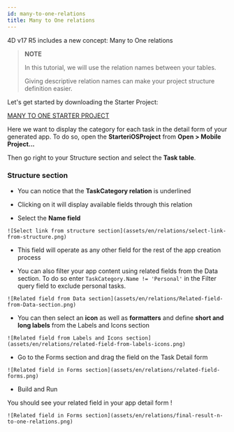 ```yaml
---
id: many-to-one-relations
title: Many to One relations
---
```


4D v17 R5 includes a new concept: Many to One relations

> **NOTE**
>
> In this tutorial, we will use the relation names between your tables.
>
> Giving descriptive relation names can make your project structure definition easier.

Let's get started by downloading the Starter Project:

<div style= {{ textAlign: "center", marginTop: "20px", marginBottom: "20px" }}>
<a className="button"
href="https://github.com/4d-for-ios/tutorial-ManyToOneRelations/releases/latest/download/tutorial-ManyToOneRelations.zip">MANY TO ONE STARTER PROJECT</a>
</div>

Here we want to display the category for each task in the detail form of your generated app. To do so, open the **StarteriOSProject** from **Open > Mobile Project...**

Then go right to your Structure section and select the **Task table**.

### Structure section

* You can notice that the **TaskCategory relation** is underlined

* Clicking on it will display available fields through this relation

* Select the **Name field**

```![Select link from structure section](assets/en/relations/select-link-from-structure.png)```

* This field will operate as any other field for the rest of the app creation process

* You can also filter your app content using related fields from the Data section. To do so enter ```TaskCategory.Name != 'Personal'``` in the Filter query field to exclude personal tasks.

 ```![Related field from Data section](assets/en/relations/Related-field-from-Data-section.png)```

* You can then select an **icon** as well as **formatters** and define **short and long labels** from the Labels and Icons section

```![Related field from Labels and Icons section](assets/en/relations/related-field-from-labels-icons.png)```

* Go to the Forms section and drag the field on the Task Detail form

```![Related field in Forms section](assets/en/relations/related-field-forms.png)```

* Build and Run

You should see your related field in your app detail form !

```![Related field in Forms section](assets/en/relations/final-result-n-to-one-relations.png)```


